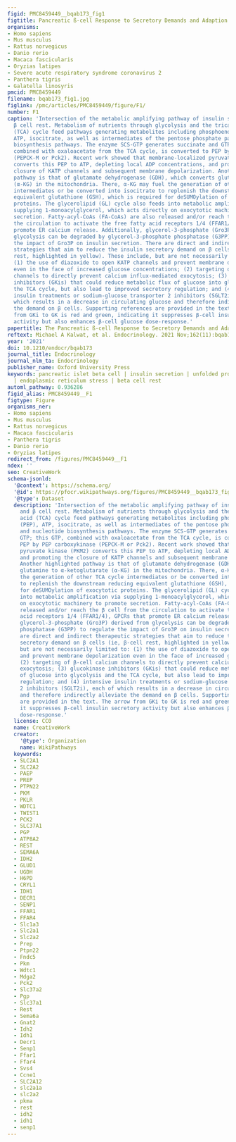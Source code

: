 ```yaml
---
figid: PMC8459449__bqab173_fig1
figtitle: Pancreatic ß-cell Response to Secretory Demands and Adaption to Stress
organisms:
- Homo sapiens
- Mus musculus
- Rattus norvegicus
- Danio rerio
- Macaca fascicularis
- Oryzias latipes
- Severe acute respiratory syndrome coronavirus 2
- Panthera tigris
- Galatella linosyris
pmcid: PMC8459449
filename: bqab173_fig1.jpg
figlink: /pmc/articles/PMC8459449/figure/F1/
number: F1
caption: 'Intersection of the metabolic amplifying pathway of insulin secretion and
  β cell rest. Metabolism of nutrients through glycolysis and the tricarboxylic acid
  (TCA) cycle feed pathways generating metabolites including phosphoenolpyruvate (PEP),
  ATP, isocitrate, as well as intermediates of the pentose phosphate pathway and nucleotide
  biosynthesis pathways. The enzyme SCS-GTP generates succinate and GTP; this GTP,
  combined with oxaloacetate from the TCA cycle, is converted to PEP by PEP carboxykinase
  (PEPCK-M or Pck2). Recent work showed that membrane-localized pyruvate kinase (PKM2)
  converts this PEP to ATP, depleting local ADP concentrations, and promoting the
  closure of KATP channels and subsequent membrane depolarization. Another highlighted
  pathway is that of glutamate dehydrogenase (GDH), which converts glutamine to α-ketoglutarate
  (α-KG) in the mitochondria. There, α-KG may fuel the generation of other TCA cycle
  intermediates or be converted into isocitrate to replenish the downstream reducing
  equivalent glutathione (GSH), which is required for deSUMOylation of exocytotic
  proteins. The glycerolipid (GL) cycle also feeds into metabolic amplification via
  supplying 1-monoacylglycerol, which acts directly on exocytotic machinery to promote
  secretion. Fatty-acyl-CoAs (FA-CoAs) are also released and/or reach the β cell from
  the circulation to activate the free fatty acid receptors 1/4 (FFAR1/4), GPCRs that
  promote ER calcium release. Additionally, glycerol-3-phosphate (Gro3P) derived from
  glycolysis can be degraded by glycerol-3-phosphate phosphatase (G3PP) to regulate
  the impact of Gro3P on insulin secretion. There are direct and indirect therapeutic
  strategies that aim to reduce the insulin secretory demand on β cells (ie, β-cell
  rest, highlighted in yellow). These include, but are not necessarily limited to:
  (1) the use of diazoxide to open KATP channels and prevent membrane depolarization
  even in the face of increased glucose concentrations; (2) targeting of β-cell calcium
  channels to directly prevent calcium influx-mediated exocytosis; (3) glucokinase
  inhibitors (GKis) that could reduce metabolic flux of glucose into glycolysis and
  the TCA cycle, but also lead to improved secretory regulation; and (4) intensive
  insulin treatments or sodium-glucose transporter 2 inhibitors (SGLT2i), each of
  which results in a decrease in circulating glucose and therefore indirectly alleviate
  the demand on β cells. Supporting references are provided in the text. The arrow
  from GKi to GK is red and green, indicating it suppresses β-cell insulin secretory
  activity but also enhances β-cell glucose dose-response.'
papertitle: The Pancreatic ß-cell Response to Secretory Demands and Adaption to Stress.
reftext: Michael A Kalwat, et al. Endocrinology. 2021 Nov;162(11):bqab173.
year: '2021'
doi: 10.1210/endocr/bqab173
journal_title: Endocrinology
journal_nlm_ta: Endocrinology
publisher_name: Oxford University Press
keywords: pancreatic islet beta cell | insulin secretion | unfolded protein response
  | endoplasmic reticulum stress | beta cell rest
automl_pathway: 0.936286
figid_alias: PMC8459449__F1
figtype: Figure
organisms_ner:
- Homo sapiens
- Mus musculus
- Rattus norvegicus
- Macaca fascicularis
- Panthera tigris
- Danio rerio
- Oryzias latipes
redirect_from: /figures/PMC8459449__F1
ndex: ''
seo: CreativeWork
schema-jsonld:
  '@context': https://schema.org/
  '@id': https://pfocr.wikipathways.org/figures/PMC8459449__bqab173_fig1.html
  '@type': Dataset
  description: 'Intersection of the metabolic amplifying pathway of insulin secretion
    and β cell rest. Metabolism of nutrients through glycolysis and the tricarboxylic
    acid (TCA) cycle feed pathways generating metabolites including phosphoenolpyruvate
    (PEP), ATP, isocitrate, as well as intermediates of the pentose phosphate pathway
    and nucleotide biosynthesis pathways. The enzyme SCS-GTP generates succinate and
    GTP; this GTP, combined with oxaloacetate from the TCA cycle, is converted to
    PEP by PEP carboxykinase (PEPCK-M or Pck2). Recent work showed that membrane-localized
    pyruvate kinase (PKM2) converts this PEP to ATP, depleting local ADP concentrations,
    and promoting the closure of KATP channels and subsequent membrane depolarization.
    Another highlighted pathway is that of glutamate dehydrogenase (GDH), which converts
    glutamine to α-ketoglutarate (α-KG) in the mitochondria. There, α-KG may fuel
    the generation of other TCA cycle intermediates or be converted into isocitrate
    to replenish the downstream reducing equivalent glutathione (GSH), which is required
    for deSUMOylation of exocytotic proteins. The glycerolipid (GL) cycle also feeds
    into metabolic amplification via supplying 1-monoacylglycerol, which acts directly
    on exocytotic machinery to promote secretion. Fatty-acyl-CoAs (FA-CoAs) are also
    released and/or reach the β cell from the circulation to activate the free fatty
    acid receptors 1/4 (FFAR1/4), GPCRs that promote ER calcium release. Additionally,
    glycerol-3-phosphate (Gro3P) derived from glycolysis can be degraded by glycerol-3-phosphate
    phosphatase (G3PP) to regulate the impact of Gro3P on insulin secretion. There
    are direct and indirect therapeutic strategies that aim to reduce the insulin
    secretory demand on β cells (ie, β-cell rest, highlighted in yellow). These include,
    but are not necessarily limited to: (1) the use of diazoxide to open KATP channels
    and prevent membrane depolarization even in the face of increased glucose concentrations;
    (2) targeting of β-cell calcium channels to directly prevent calcium influx-mediated
    exocytosis; (3) glucokinase inhibitors (GKis) that could reduce metabolic flux
    of glucose into glycolysis and the TCA cycle, but also lead to improved secretory
    regulation; and (4) intensive insulin treatments or sodium-glucose transporter
    2 inhibitors (SGLT2i), each of which results in a decrease in circulating glucose
    and therefore indirectly alleviate the demand on β cells. Supporting references
    are provided in the text. The arrow from GKi to GK is red and green, indicating
    it suppresses β-cell insulin secretory activity but also enhances β-cell glucose
    dose-response.'
  license: CC0
  name: CreativeWork
  creator:
    '@type': Organization
    name: WikiPathways
  keywords:
  - SLC2A1
  - SLC2A2
  - PAEP
  - PREP
  - PTPN22
  - PKM
  - PKLR
  - WDTC1
  - TWIST1
  - PCK2
  - SLC37A1
  - PGP
  - ATP8A2
  - REST
  - SEMA6A
  - IDH2
  - GLUD1
  - UGDH
  - H6PD
  - CRYL1
  - IDH1
  - DECR1
  - SENP1
  - FFAR1
  - FFAR4
  - Slc1a3
  - Slc2a1
  - Slc2a2
  - Prep
  - Ptpn22
  - Fndc5
  - Pkm
  - Wdtc1
  - Mdga2
  - Pck2
  - Slc37a2
  - Pgp
  - Slc37a1
  - Rest
  - Sema6a
  - Gnat2
  - Idh2
  - Idh1
  - Decr1
  - Senp1
  - Ffar1
  - Ffar4
  - Svs4
  - Ccne1
  - SLC2A12
  - slc2a1a
  - slc2a2
  - pkma
  - rest
  - idh2
  - idh1
  - senp1
---
```


